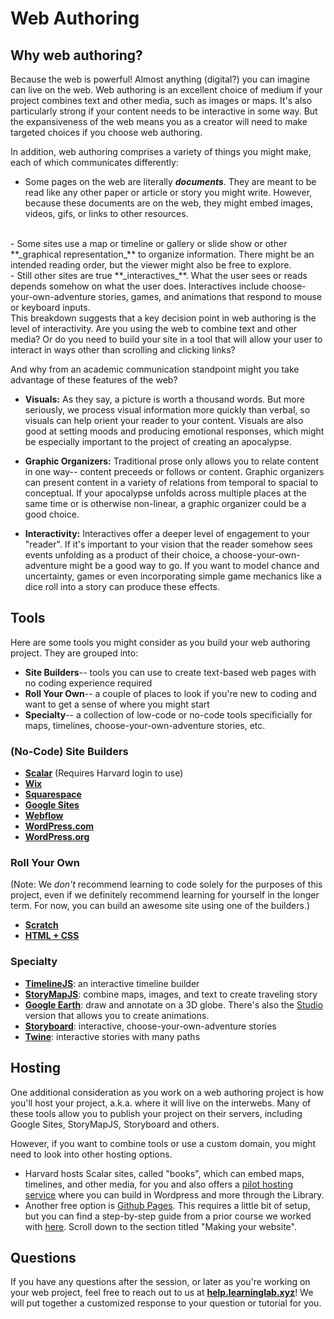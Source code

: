 # Web Authoring

## Why web authoring?

Because the web is powerful! Almost anything (digital?) you can imagine can live on the web. Web authoring is an excellent choice of medium if your project combines text and other media, such as images or maps. It's also particularly strong if your content needs to be interactive in some way. But the expansiveness of the web means you as a creator will need to make targeted choices if you choose web authoring.

In addition, web authoring comprises a variety of things you might make, each of which communicates differently:

- Some pages on the web are literally **_documents_**. They are meant to be read like any other paper or article or story you might write. However, because these documents are on the web, they might embed images, videos, gifs, or links to other resources.
<br>  
- Some sites use a map or timeline or gallery or slide show or other **_graphical representation_** to organize information. There might be an intended reading order, but the viewer might also be free to explore.  
<br>
- Still other sites are true **_interactives_**. What the user sees or reads depends somehow on what the user does. Interactives include choose-your-own-adventure stories, games, and animations that respond to mouse or keyboard inputs.  
<br>
This breakdown suggests that a key decision point in web authoring is the level of interactivity. Are you using the web to combine text and other media? Or do you need to build your site in a tool that will allow your user to interact in ways other than scrolling and clicking links?

And why from an academic communication standpoint might you take advantage of these features of the web?

- **Visuals:** As they say, a picture is worth a thousand words. But more seriously, we process visual information more quickly than verbal, so visuals can help orient your reader to your content. Visuals are also good at setting moods and producing emotional responses, which might be especially important to the project of creating an apocalypse.

- **Graphic Organizers:** Traditional prose only allows you to relate content in one way-- content preceeds or follows or content. Graphic organizers can present content in a variety of relations from temporal to spacial to conceptual. If your apocalypse unfolds across multiple places at the same time or is otherwise non-linear, a graphic organizer could be a good choice.

- **Interactivity:** Interactives offer a deeper level of engagement to your "reader". If it's important to your vision that the reader somehow sees events unfolding as a product of their choice, a choose-your-own-adventure  might be a good way to go. If you want to model chance and uncertainty, games or even incorporating simple game mechanics like a dice roll into a story can produce these effects.


## Tools

Here are some tools you might consider as you build your web authoring project. They are grouped into:
- **Site Builders**-- tools you can use to create text-based web pages with no coding experience required
- **Roll Your Own**-- a couple of places to look if you're new to coding and want to get a sense of where you might start
- **Specialty**-- a collection of low-code or no-code tools specificially for maps, timelines, choose-your-own-adventure stories, etc.


### (No-Code) Site Builders

- [**Scalar**](https://scalar.fas.harvard.edu/) (Requires Harvard login to use)
- [**Wix**](https://www.wix.com/)
- [**Squarespace**](https://www.squarespace.com/)
- [**Google Sites**](https://sites.google.com/new)
- [**Webflow**](https://webflow.com/)
- [**WordPress.com**](https://wordpress.com/)
- [**WordPress.org**](https://wordpress.org/)

### Roll Your Own

(Note: We _don't_ recommend learning to code solely for the purposes of this project, even if we definitely recommend learning for yourself in the longer term. For now, you can build an awesome site using one of the builders.)

- [**Scratch**](https://scratch.mit.edu/)
- [**HTML + CSS**](https://developer.mozilla.org/en-US/docs/Learn/Getting_started_with_the_web)

### Specialty

- [**TimelineJS**](https://timeline.knightlab.com/): an interactive timeline builder
- [**StoryMapJS**](https://storymap.knightlab.com/): combine maps, images, and text to create traveling story
- [**Google Earth**](https://www.google.com/earth/): draw and annotate on a 3D globe. There's also the [Studio](https://www.google.com/earth/studio/) version that allows you to create animations.
- [**Storyboard**](https://storyboard.viget.com/): interactive, choose-your-own-adventure stories
- [**Twine**](https://twinery.org/): interactive stories with many paths


## Hosting

One additional consideration as you work on a web authoring project is how you'll host your project, a.k.a. where it will live on the interwebs. Many of these tools allow you to publish your project on their servers, including Google Sites, StoryMapJS, Storyboard and others.

However, if you want to combine tools or use a custom domain, you might need to look into other hosting options.

- Harvard hosts Scalar sites, called "books", which can embed maps, timelines, and other media, for you and also offers a [pilot hosting service](https://share.library.harvard.edu/) where you can build in Wordpress and more through the Library.
- Another free option is [Github Pages](https://pages.github.com/). This requires a little bit of setup, but you can find a step-by-step guide from a prior course we worked with [here](https://github.com/crystaljjlee/histsci-119/blob/master/README.md). Scroll down to the section titled "Making your website".

## Questions

If you have any questions after the session, or later as you're working on your web project, feel free to reach out to us at [**help.learninglab.xyz**](http://help.learninglab.xyz)! We will put together a customized response to your question or tutorial for you.
